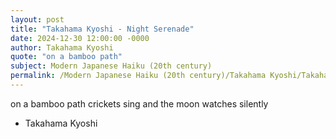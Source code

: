 ```yaml
---
layout: post
title: "Takahama Kyoshi - Night Serenade"
date: 2024-12-30 12:00:00 -0000
author: Takahama Kyoshi
quote: "on a bamboo path"
subject: Modern Japanese Haiku (20th century)
permalink: /Modern Japanese Haiku (20th century)/Takahama Kyoshi/Takahama Kyoshi - Night Serenade
---
```


on a bamboo path
crickets sing and the moon
watches silently

- Takahama Kyoshi
